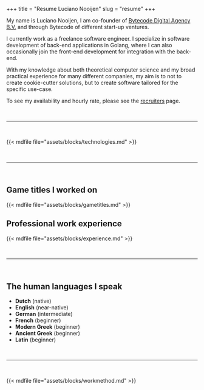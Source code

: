 +++
title = "Resume Luciano Nooijen"
slug = "resume"
+++

My name is Luciano Nooijen, I am co-founder of [Bytecode Digital Agency B.V.](https://bytecode.nl) and through Bytecode of different start-up ventures.

I currently work as a freelance software engineer. I specialize in software development of back-end applications in Golang, where I can also occasionally join the front-end development for integration with the back-end.

With my knowledge about both theoretical computer science and my broad practical experience for many different companies, my aim is to not to create cookie-cutter solutions, but to create software tailored for the specific use-case.

To see my availability and hourly rate, please see the [recruiters](/recruiters) page.

<br><hr><br>

{{< mdfile file="assets/blocks/technologies.md" >}}

<br><hr><br>

## Game titles I worked on

{{< mdfile file="assets/blocks/gametitles.md" >}}

## Professional work experience

{{< mdfile file="assets/blocks/experience.md" >}}

<br><hr><br>

## The human languages I speak

- **Dutch** (native)
- **English** (near-native)
- **German** (intermediate)
- **French** (beginner)
- **Modern Greek** (beginner)
- **Ancient Greek** (beginner)
- **Latin** (beginner)

<br><hr><br>

{{< mdfile file="assets/blocks/workmethod.md" >}}
